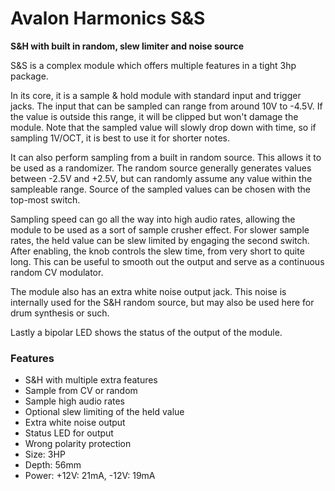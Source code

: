 # Avalon Harmonics S&S

**S&H with built in random, slew limiter and noise source**

S&S is a complex module which offers multiple features in a tight 3hp package.

In its core, it is a sample & hold module with standard input and trigger jacks. The input that can be sampled can range from around 10V to -4.5V. If the value is outside this range, it will be clipped but won't damage the module. Note that the sampled value will slowly drop down with time, so if sampling 1V/OCT, it is best to use it for shorter notes.

It can also perform sampling from a built in random source. This allows it to be used as a randomizer. The random source generally generates values between -2.5V and +2.5V, but can randomly assume any value within the sampleable range. Source of the sampled values can be chosen with the top-most switch.

Sampling speed can go all the way into high audio rates, allowing the module to be used as a sort of sample crusher effect. For slower sample rates, the held value can be slew limited by engaging the second switch. After enabling, the knob controls the slew time, from very short to quite long. This can be useful to smooth out the output and serve as a continuous random CV modulator.

The module also has an extra white noise output jack. This noise is internally used for the S&H random source, but may also be used here for drum synthesis or such.

Lastly a bipolar LED shows the status of the output of the module.

### Features

* S&H with multiple extra features
* Sample from CV or random
* Sample high audio rates
* Optional slew limiting of the held value
* Extra white noise output
* Status LED for output
* Wrong polarity protection
* Size: 3HP
* Depth: 56mm
* Power: +12V: 21mA, -12V: 19mA